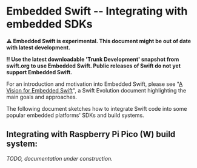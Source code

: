 # Embedded Swift -- Integrating with embedded SDKs

**⚠️ Embedded Swift is experimental. This document might be out of date with latest development.**

**‼️ Use the latest downloadable 'Trunk Development' snapshot from swift.org to use Embedded Swift. Public releases of Swift do not yet support Embedded Swift.**

For an introduction and motivation into Embedded Swift, please see "[A Vision for Embedded Swift](https://github.com/apple/swift-evolution/blob/main/visions/embedded-swift.md)", a Swift Evolution document highlighting the main goals and approaches.

The following document sketches how to integrate Swift code into some popular embedded platforms' SDKs and build systems.

## Integrating with Raspberry Pi Pico (W) build system:

*TODO, documentation under construction.*
